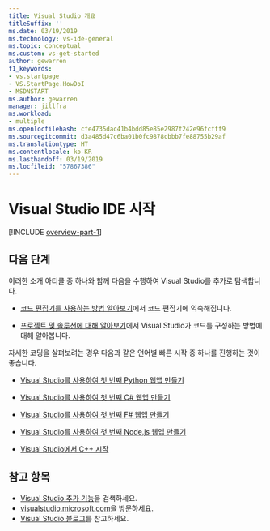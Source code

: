 ```yaml
---
title: Visual Studio 개요
titleSuffix: ''
ms.date: 03/19/2019
ms.technology: vs-ide-general
ms.topic: conceptual
ms.custom: vs-get-started
author: gewarren
f1_keywords:
- vs.startpage
- VS.StartPage.HowDoI
- MSDNSTART
ms.author: gewarren
manager: jillfra
ms.workload:
- multiple
ms.openlocfilehash: cfe4735dac41b4bdd85e85e2987f242e96fcfff9
ms.sourcegitcommit: d3a485d47c6ba01b0fc9878cbbb7fe88755b29af
ms.translationtype: HT
ms.contentlocale: ko-KR
ms.lasthandoff: 03/19/2019
ms.locfileid: "57867386"
---
```

# <a name="welcome-to-the-visual-studio-ide"></a>Visual Studio IDE 시작

[!INCLUDE [overview-part-1](includes/ide-overview.md)]

## <a name="next-steps"></a>다음 단계

이러한 소개 아티클 중 하나와 함께 다음을 수행하여 Visual Studio를 추가로 탐색합니다.

- [코드 편집기를 사용하는 방법 알아보기](../get-started/tutorial-editor.md)에서 코드 편집기에 익숙해집니다.

- [프로젝트 및 솔루션에 대해 알아보기](../get-started/tutorial-projects-solutions.md)에서 Visual Studio가 코드를 구성하는 방법에 대해 알아봅니다.

자세한 코딩을 살펴보려는 경우 다음과 같은 언어별 빠른 시작 중 하나를 진행하는 것이 좋습니다.

- [Visual Studio를 사용하여 첫 번째 Python 웹앱 만들기](../ide/quickstart-python.md)

- [Visual Studio를 사용하여 첫 번째 C# 웹앱 만들기](../ide/quickstart-aspnet-core.md)

- [Visual Studio를 사용하여 첫 번째 F# 웹앱 만들기](../ide/quickstart-fsharp.md)

- [Visual Studio를 사용하여 첫 번째 Node.js 웹앱 만들기](../ide/quickstart-nodejs.md)

- [Visual Studio에서 C++ 시작](../ide/getting-started-with-cpp-in-visual-studio.md)

## <a name="see-also"></a>참고 항목

- [Visual Studio 추가 기능](../ide/advanced-feature-overview.md)을 검색하세요.
- [visualstudio.microsoft.com](https://visualstudio.microsoft.com/vs/)을 방문하세요.
- [Visual Studio 블로그](https://devblogs.microsoft.com/visualstudio/)를 참고하세요.